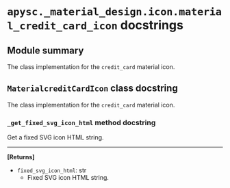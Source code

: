 # `apysc._material_design.icon.material_credit_card_icon` docstrings

## Module summary

The class implementation for the `credit_card` material icon.

## `MaterialcreditCardIcon` class docstring

The class implementation for the `credit_card` material icon.

### `_get_fixed_svg_icon_html` method docstring

Get a fixed SVG icon HTML string.<hr>

**[Returns]**

- `fixed_svg_icon_html`: str
  - Fixed SVG icon HTML string.
